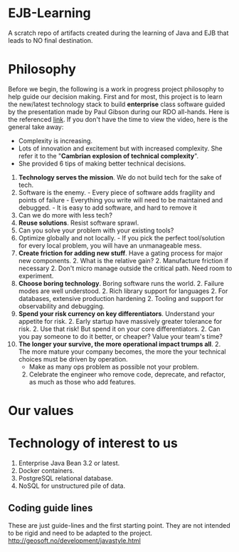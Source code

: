 # EJB-Learning
A scratch repo of artifacts created during the learning of Java and EJB that leads to NO final destination.

# Philosophy
Before we begin, the following is a work in progress project philosophy to help guide our decision making.  First and for most, this project is to learn the new/latest technology stack to build **enterprise** class software guided by the presentation made by Paul Gibson during our RDO all-hands.  Here is the referenced [link](https://www.oreilly.com/ideas/a-young-ladys-illustrated-primer-to-technical-decision-making).  If you don't have the time to view the video, here is the general take away:

* Complexity is increasing.
* Lots of innovation and excitement but with increased complexity.  She refer it to the "**Cambrian explosion of technical complexity**".
* She provided 6 tips of making better technical decisions.

1. **Technology serves the mission**.  We do not build tech for the sake of tech.
  2. Software is the enemy.
    - Every piece of software adds fragility and points of failure
    - Everything you write will need to be maintained and debugged.
    - It is easy to add software, and hard to remove it
  2. Can we do more with less tech?
1. **Reuse solutions**. Resist software sprawl.
  2. Can you solve your problem with your existing tools?
  2. Optimize globally and not locally.
    - If you pick the perfect tool/solution for every local problem, you will have an unmanageable mess.
1. **Create friction for adding new stuff**.  Have a gating process for major new components.
   2. What is the relative gain?
   2. Manufacture friction if necessary
   2. Don't micro manage outside the critical path.  Need room to experiment.
1. **Choose boring technology**.  Boring software runs the world.
   2. Failure modes are well understood.
   2. Rich library support for languages
   2. For databases, extensive production hardening
   2. Tooling and support for observability and debugging.
1. **Spend your risk currency on key differentiators**.  Understand your appetite for risk.
   2. Early startup have massively greater tolerance for risk.
   2. Use that risk! But spend it on your core differentiators.
   2. Can you pay someone to do it better, or cheaper?  Value your team's time?
1. **The longer your survive, the more operational impact trumps all**.
   2. The more mature your company becomes, the more the your technical choices must be driven by operation.
      - Make as many ops problem as possible not your problem.
   2. Celebrate the engineer who remove code, deprecate, and refactor, as much as those who add features.

# Our values

# Technology of interest to us
1. Enterprise Java Bean 3.2 or latest.
2. Docker containers.
3. PostgreSQL relational database.
4. NoSQL for unstructured pile of data.


## Coding guide lines
These are just guide-lines and the first starting point.  They are not intended to be rigid and need to be adapted to the project.
http://geosoft.no/development/javastyle.html
